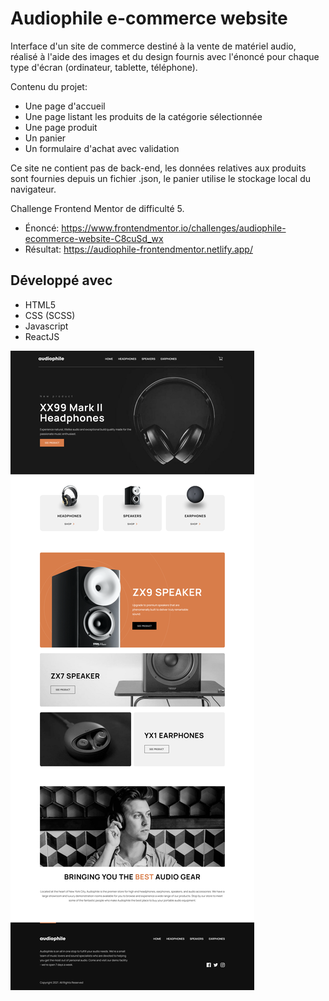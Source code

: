 # Audiophile e-commerce website

Interface d'un site de commerce destiné à la vente de matériel audio, réalisé à l'aide des images et du design fournis avec l'énoncé pour chaque type d'écran (ordinateur, tablette, téléphone).

Contenu du projet:

- Une page d'accueil
- Une page listant les produits de la catégorie sélectionnée
- Une page produit
- Un panier
- Un formulaire d'achat avec validation

Ce site ne contient pas de back-end, les données relatives aux produits sont fournies depuis un fichier .json, le panier utilise le stockage local du navigateur.

Challenge Frontend Mentor de difficulté 5.

- Énoncé: https://www.frontendmentor.io/challenges/audiophile-ecommerce-website-C8cuSd_wx
- Résultat: https://audiophile-frontendmentor.netlify.app/

## Développé avec

- HTML5
- CSS (SCSS)
- Javascript
- ReactJS

![Image text](/screenshot.png)
